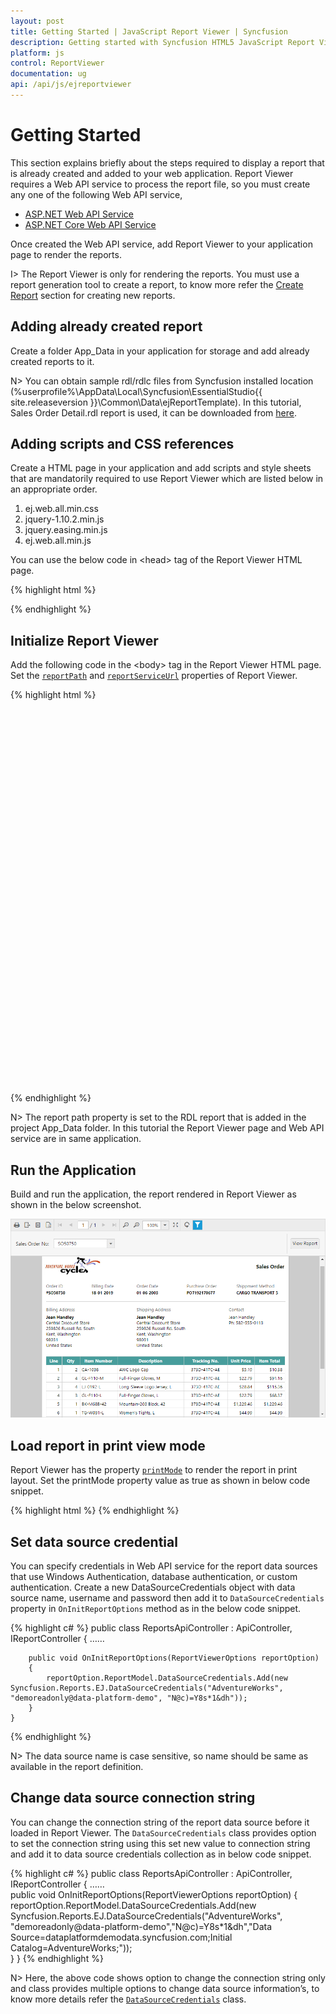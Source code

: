 ```yaml
---
layout: post
title: Getting Started | JavaScript Report Viewer | Syncfusion
description: Getting started with Syncfusion HTML5 JavaScript Report Viewer
platform: js
control: ReportViewer
documentation: ug
api: /api/js/ejreportviewer
---
```


# Getting Started
This section explains briefly about the steps required to display a report that is already created and added to your web application. Report Viewer requires a Web API service to process the report file, so you must create any one of the following Web API service,

* [ASP.NET Web API Service](/js/reportviewer/create-aspnet-web-api-service)
* [ASP.NET Core Web API Service](/js/reportviewer/create-aspnetcore-web-api)

Once created the Web API service, add Report Viewer to your application page to render the reports.

I> The Report Viewer is only for rendering the reports. You must use a report generation tool to create a report, to know more refer the [Create Report](/js/reportviewer/how-to/create-report) section for creating new reports.

## Adding already created report
Create a folder App_Data in your application for storage and add already created reports to it.

N> You can obtain sample rdl/rdlc files from Syncfusion installed location (%userprofile%\AppData\Local\Syncfusion\EssentialStudio\{{ site.releaseversion }}\Common\Data\ejReportTemplate).
In this tutorial, Sales Order Detail.rdl report is used, it can be downloaded from [here](http://www.syncfusion.com/downloads/support/directtrac/general/ze/Sales_Order_Detail-1633189686).

## Adding scripts and CSS references
Create a HTML page in your application and add scripts and style sheets that are mandatorily required to use Report Viewer which are listed below in an appropriate order.

1.	ej.web.all.min.css
2.	jquery-1.10.2.min.js
3.	jquery.easing.min.js
4.	ej.web.all.min.js

You can use the below code in &lt;head&gt; tag of the Report Viewer HTML page.

{% highlight html %}
<link href="http://cdn.syncfusion.com/{{ site.releaseversion }}/js/web/flat-azure/ej.web.all.min.css" rel="stylesheet" />
<script src="http://code.jquery.com/jquery-1.10.2.min.js" type="text/javascript"></script>
<script src="http://cdnjs.cloudflare.com/ajax/libs/jquery-easing/1.3/jquery.easing.min.js" type="text/javascript"></script>
<script src="http://cdn.syncfusion.com/{{ site.releaseversion }}/js/web/ej.web.all.min.js" type="text/javascript"></script>

{% endhighlight %}

## Initialize Report Viewer 
Add the following code in the &lt;body&gt; tag in the Report Viewer HTML page. Set the [`reportPath`](../api/ejreportviewer#members:reportpath) and [`reportServiceUrl`](../api/ejreportviewer#members:reportserviceurl) properties of Report Viewer.

{% highlight html %}
    <div style="height: 600px; width: 950px;">
        <!-- Creating a div tag which will act as a container for ejReportViewer widget.-->
        <div style="height: 600px; width: 950px; min-height: 400px;" id="viewer"></div>
        <!-- Setting property and initializing ejReportViewer widget.-->
        <script type="text/javascript">
            $(function () {
                $("#viewer").ejReportViewer({
                    reportServiceUrl: "/api/ReportsApi",
                    reportPath: '~/App_Data/Sales Order Detail.rdl'
                });
            });
        </script>
    </div>

{% endhighlight %}

N> The report path property is set to the RDL report that is added in the project App_Data folder.
In this tutorial the Report Viewer page and Web API service are in same application.

## Run the Application
Build and run the application, the report rendered in Report Viewer as shown in the below screenshot.

![Sales order detail report preview](Getting-Started_images/sales-order-detail-report.png)

## Load report in print view mode
Report Viewer has the property [`printMode`](../api/ejreportviewer#members:printmode) to render the report in print layout. Set the printMode property value as true as shown in below code snippet. 

{% highlight html %}
    <script type="text/javascript">
        $(function () {
            $("#viewer").ejReportViewer({
                reportServiceUrl: "/api/ReportsApi",
                reportPath: '~/App_Data/Sales Order Detail.rdl',
                printMode:true
            });
        });
    </script>
{% endhighlight %}

## Set data source credential
You can specify credentials in Web API service for the report data sources that use Windows Authentication, database authentication, or custom authentication. Create a new DataSourceCredentials object with data source name, username and password then add it to `DataSourceCredentials` property in `OnInitReportOptions` method as in the below code snippet.

{% highlight c# %}
    public class ReportsApiController : ApiController, IReportController
    {
        ……
        
        public void OnInitReportOptions(ReportViewerOptions reportOption)
        {
            reportOption.ReportModel.DataSourceCredentials.Add(new Syncfusion.Reports.EJ.DataSourceCredentials("AdventureWorks", "demoreadonly@data-platform-demo", "N@c)=Y8s*1&dh"));
        }
    }
{% endhighlight %}

N> The data source name is case sensitive, so name should be same as available in the report definition.

## Change data source connection string
You can change the connection string of the report data source before it loaded in Report Viewer. The `DataSourceCredentials` class provides option to set the connection string using this set new value to connection string and add it to data source credentials collection as in below code snippet.

{% highlight c# %}
    public class ReportsApiController : ApiController, IReportController
    {
        ……        
        public void OnInitReportOptions(ReportViewerOptions reportOption)
        {
            reportOption.ReportModel.DataSourceCredentials.Add(new Syncfusion.Reports.EJ.DataSourceCredentials("AdventureWorks", "demoreadonly@data-platform-demo","N@c)=Y8s*1&dh","Data Source=dataplatformdemodata.syncfusion.com;Initial Catalog=AdventureWorks;"));        
        }
    }
{% endhighlight %}

N> Here, the above code shows option to change the connection string only and class provides multiple options to change data source information’s, to know more details refer the [`DataSourceCredentials`](https://help.syncfusion.com/cr/aspnetmvc/Syncfusion.EJ.ReportViewer~Syncfusion.Reports.EJ.DataSourceCredentials~_ctor.html) class.
